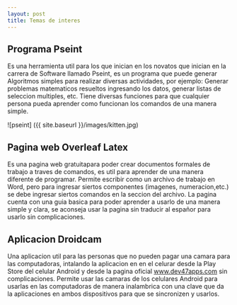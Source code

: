 ```yaml
---
layout: post
title: Temas de interes
---
```


## Programa Pseint

Es una herramienta util para los que inician en los novatos que inician en la carrera de Software llamado Pseint, es un programa que puede generar Algoritmos simples para realizar diversas actividades, por ejemplo: Generar problemas matematicos resueltos ingresando los datos, generar listas de seleccion multiples, etc. Tiene diversas funciones para que cualquier persona pueda aprender como funcionan los comandos de una manera simple.

![pseint] ({{ site.baseurl }}/images/kitten.jpg)

## Pagina web Overleaf Latex

Es una pagina web gratuitapara poder crear documentos formales de trabajo a traves de comandos, es util para aprender de una manera diferente de programar. Permite escribir como un archivo de trabajo en Word, pero para ingresar siertos componentes (imagenes, numeracion,etc.) se debe ingresar siertos comandos en la seccion del archivo. La pagina cuenta con una guia basica para poder aprender a usarlo de una manera simple y clara, se aconseja usar la pagina sin traducir al españor para usarlo sin complicaciones.

## Aplicacion Droidcam

Una aplicacion util para las personas que no pueden pagar una camara para las computadoras, intalando la aplicacion en en el celurar desde la Play Store del celular Android y desde la pagina oficial www.dev47apps.com sin complicaciones. Permite usar las camaras de los celulares Android para usarlas en las computadoras de manera inalambrica con una clave que da la aplicaciones en ambos dispositivos para que se sincronizen y usarlos.  
